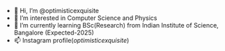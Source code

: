 - 👋 Hi, I’m @optimisticexquisite
- 👀 I’m interested in Computer Science and Physics
- 🌱 I’m currently learning BSc(Research) from Indian Institute of Science, Bangalore (Expected-2025)
- 📫 Instagram profile(_optimisticexquisite_)

<!---
optimisticexquisite/optimisticexquisite is a ✨ special ✨ repository because its `README.md` (this file) appears on your GitHub profile.
You can click the Preview link to take a look at your changes.
--->
